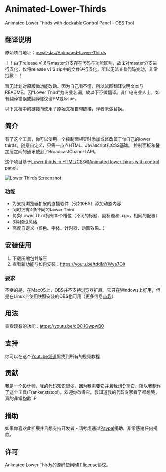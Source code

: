 # Animated-Lower-Thirds
Animated Lower Thirds with dockable Control Panel - OBS Tool

## 翻译说明
原始项目地址：[noeal-dac/Animated-Lower-Thirds](https://github.com/noeal-dac/Animated-Lower-Thirds)

！！由于release v1.6与master分支存在代码与功能区别，故未对master分支进行汉化，仅将release v1.6 zip中的文件进行汉化，所以无法查看代码变动，非常抱歉！！

暂无计划对原版做功能改动。因为自己看不懂，所以试图翻译说明文本与README。因“Lower Third”为专业名词，故以下不做翻译。非广电专业人士，如有翻译错误或翻译建议请PM或Issue。

以下文档中的链接均使用了原始文档自带链接，译者未做替换。

## 简介
有了这个工具，你可以使用一个控制面板实时添加或修改属于你自己的lower thirds。随意自定义，只需一点点HTML、Javascript和CSS基础。
控制面板和叠加层之间的通讯使用了BroadcastChannel API。

这个项目基于[Lower thirds in HTML/CSS](https://obsproject.com/forum/resources/lower-thirds-in-html-css.928/)和[Animated lower thirds with control panel](https://obsproject.com/forum/resources/animated-lower-thirds-with-control-panel.922/)。

![Lower Thirds Screenshot](https://obsproject.com/forum/attachments/screen-jpg.61515/)

### 功能
- 为支持浏览器扩展的直播软件（例如OBS）添加动态内容
- 同时拥有4条不同的Lower Third
- 每条Lower Third拥有10个槽位（不同的标题、副标题和Logo，相同的配置）
- 3种预设风格
- 高度自定义（颜色、字体、计时器、动画效果...）

## 安装使用
1. 下载压缩包并解压
2. 查看新功能与如何安装：https://youtu.be/tddMYWya7O0

### 要求
不幸的是，在MacOS上，OBS并不支持浏览器扩展。它只在Windows上好用，但是在Linux上使用快照安装的OBS也可用（更多信息[点我](https://obsproject.com/forum/threads/installation-from-snap-26-1-2-35-gbb6b1e53f-with-most-of-the-plugins-and-features.137672/)）

## 用法
查看现有的功能：https://youtu.be/cQ0_1GwpwB0

## 支持
你可以在这个[Youtube频道](https://www.youtube.com/channel/UCUYiOIl-DHn8B1eRzUfDyyw)里找到所有的视频教程

## 贡献
我是一个设计师，我的代码知识很少。因为我需要它并且我想分享它，所以我制作了这个工具(Frankenststool)。欢迎你改善它。我知道我的代码专家看了都想哭，真的非常抱歉 :P

## 捐助
如果你喜欢此扩展并且想支持开发者 - 请考虑通过[Paypal](https://paypal.me/noealdac)捐助。非常感谢任何捐款。

## 许可
Animated Lower Thirds的源码使用[MIT license](https://github.com/noeal-dac/Animated-Lower-Thrids/blob/master/LICENSE)协议。
